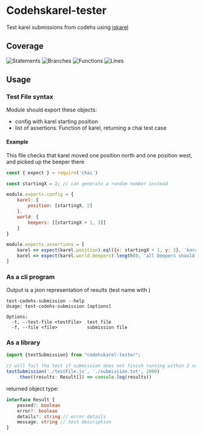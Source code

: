 # Codehskarel-tester
Test karel submissions from codehs using [jskarel](https://github.com/freeuni-digital-technologies/jskarel)

## Coverage
![Statements](https://img.shields.io/badge/statements-74.03%25-red.svg?style=flat)
![Branches](https://img.shields.io/badge/branches-42.85%25-red.svg?style=flat)
![Functions](https://img.shields.io/badge/functions-39.39%25-red.svg?style=flat)
![Lines](https://img.shields.io/badge/lines-86.58%25-yellow.svg?style=flat)

## Usage
### Test File syntax
Module should export these objects:
- config with karel starting position
- list of assertions. Function of karel, returning a chai test case

#### Example
This file checks that karel moved one position north and one position west, and picked up the beeper there

```javascript
const { expect } = require('chai')

const startingX = 2; // can generate a random number instead

module.exports.config = {
    karel: {
        position: [startingX, 2]
    },
    world: {
        beepers: [[startingX + 1, 3]]
    }
}

module.exports.assertions = [
    karel => expect(karel.position).eql({x: startingX + 1, y: 3}, 'karel should finish on 3x3'),
    karel => expect(karel.world.beepers).length(0, 'all beepers should be picked up')
]
```

### As a cli program
Output is a json representation of results (test name with )
```shell
test-codehs-submission --help
Usage: test-codehs-submission [options]

Options:
  -t, --test-file <testFile>  test file
  -f, --file <file>           submission file
```

### As a library

```typescript
import {testSubmission} from "codehskarel-tester";

// will fail the test if submission does not finish running within 2 seconds
testSubmission('./testFile.js', './submission.txt', 2000)
    .then((results: Result[]) => console.log(results))
```

returned object type:
```typescript
interface Result {
    passed?: boolean
    error?: boolean
    details?: string // error details
    message: string // test description
}
```

